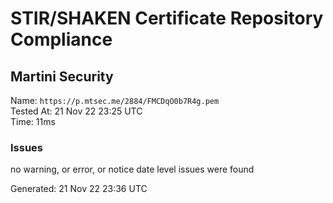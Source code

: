 # STIR/SHAKEN Certificate Repository Compliance

## Martini Security

Name: `https://p.mtsec.me/2884/FMCDqO0b7R4g.pem`\
Tested At: 21 Nov 22 23:25 UTC\
Time: 11ms

### Issues

no warning, or error, or notice date level issues were found

Generated: 21 Nov 22 23:36 UTC